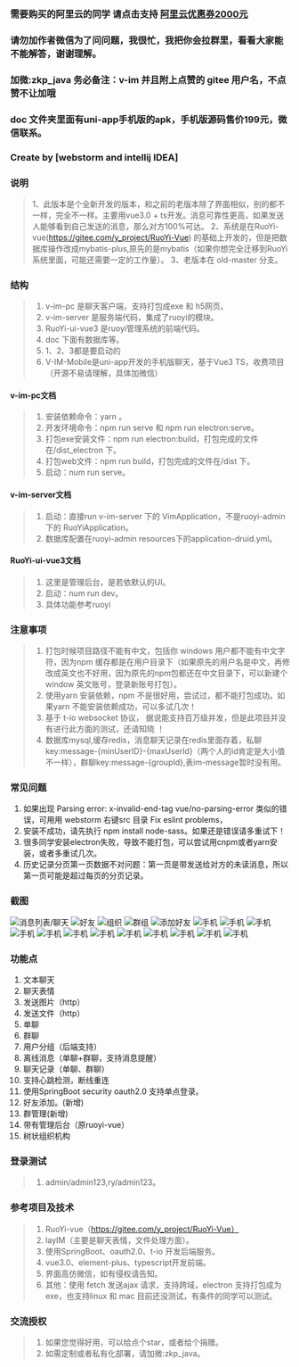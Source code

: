 
### 需要购买的阿里云的同学 请点击支持 [阿里云优惠券2000元](https://chuangke.aliyun.com/invite?userCode=d4l0ykh3)
### 请勿加作者微信为了问问题，我很忙，我把你会拉群里，看看大家能不能解答，谢谢理解。
### 加微:zkp_java 务必备注：v-im 并且附上点赞的 gitee 用户名，不点赞不让加哦
### doc 文件夹里面有uni-app手机版的apk，手机版源码售价199元，微信联系。
### Create by  [webstorm and intellij IDEA]
### 说明
>   1、此版本是个全新开发的版本，和之前的老版本除了界面相似，别的都不一样，完全不一样。主要用vue3.0 + ts开发。消息可靠性更高，如果发送人能够看到自己发送的消息，那么对方100%可达。
>   2、系统是在RuoYi-vue(https://gitee.com/y_project/RuoYi-Vue) 的基础上开发的，但是把数据库操作改成mybatis-plus,原先的是mybatis（如果你想完全迁移到RuoYi系统里面，可能还需要一定的工作量）。
>   3、老版本在 old-master 分支。
 
### 结构
>   1. v-im-pc 是聊天客户端，支持打包成exe 和 h5网页。
>   2. v-im-server 是服务端代码，集成了ruoyi的模块。
>   3. RuoYi-ui-vue3 是ruoyi管理系统的前端代码。
>   4. doc 下面有数据库等。
>   5. 1、2、3都是要启动的
>   6. V-IM-Mobile是uni-app开发的手机版聊天，基于Vue3 TS，收费项目（开源不易请理解，具体加微信）

#### v-im-pc文档
>   1. 安装依赖命令：yarn 。
>   2. 开发环境命令：npm run serve 和 npm run electron:serve。
>   3. 打包exe安装文件：npm run electron:build，打包完成的文件在/dist_electron 下。
>   4. 打包web文件：npm run build，打包完成的文件在/dist 下。
>   5. 启动：num run serve。

#### v-im-server文档
>   1. 启动：直接run v-im-server 下的 VimApplication，不是ruoyi-admin下的 RuoYiApplication。
>   2. 数据库配置在ruoyi-admin resources下的application-druid.yml。

#### RuoYi-ui-vue3文档
>   1. 这里是管理后台，是若依默认的UI。
>   2. 启动：num run dev。
>   3. 具体功能参考ruoyi

### 注意事项

> 1. 打包时候项目路径不能有中文，包括你 windows 用户都不能有中文字符，因为npm 缓存都是在用户目录下（如果原先的用户名是中文，再修改成英文也不好用，因为原先的npm包都还在中文目录下，可以新建个window 英文账号，登录新账号打包）。
> 2. 使用yarn 安装依赖，npm 不是很好用，尝试过，都不能打包成功。如果yarn 不能安装依赖成功，可以多试几次！
> 3. 基于 t-io websocket 协议， 据说能支持百万级并发，但是此项目并没有进行此方面的测试，还请知晓 ！
> 4. 数据库mysql,缓存redis，消息聊天记录在redis里面存着，私聊key:message-{minUserID}-{maxUserId}（两个人的id肯定是大小值不一样），群聊key:message-{groupId},表im-message暂时没有用。

### 常见问题
1. 如果出现 Parsing error: x-invalid-end-tag  vue/no-parsing-error 类似的错误，可用用 webstorm 右键src 目录 Fix eslint problems，
2. 安装不成功，请先执行 npm install node-sass。如果还是错误请多重试下！
3. 很多同学安装electron失败，导致不能打包，可以尝试用cnpm或者yarn安装，或者多重试几次。
4. 历史记录分页第一页数据不对问题：第一页是带发送给对方的未读消息，所以第一页可能是超过每页的分页记录。


### 截图

![消息列表/聊天](https://gitee.com/lele-666/V-IM/raw/master/doc/img/1.png)
![好友](https://gitee.com/lele-666/V-IM/raw/master/doc/img/2.png)
![组织](https://gitee.com/lele-666/V-IM/raw/master/doc/img/3.png)
![群组](https://gitee.com/lele-666/V-IM/raw/master/doc/img/4.png)
![添加好友](https://gitee.com/lele-666/V-IM/raw/master/doc/img/5.png)
![手机](https://gitee.com/alyouge/V-IM/raw/master/doc/uniapp/%20(1).png)
![手机](https://gitee.com/alyouge/V-IM/raw/master/doc/uniapp/%20(2).png)
![手机](https://gitee.com/alyouge/V-IM/raw/master/doc/uniapp/%20(3).png)
![手机](https://gitee.com/alyouge/V-IM/raw/master/doc/uniapp/%20(4).png)
![手机](https://gitee.com/alyouge/V-IM/raw/master/doc/uniapp/%20(5).png)
![手机](https://gitee.com/alyouge/V-IM/raw/master/doc/uniapp/%20(6).png)
![手机](https://gitee.com/alyouge/V-IM/raw/master/doc/uniapp/%20(7).png)
![手机](https://gitee.com/alyouge/V-IM/raw/master/doc/uniapp/%20(8).png)
![手机](https://gitee.com/alyouge/V-IM/raw/master/doc/uniapp/%20(9).png)
![手机](https://gitee.com/alyouge/V-IM/raw/master/doc/uniapp/%20(10).png)
![手机](https://gitee.com/alyouge/V-IM/raw/master/doc/uniapp/%20(11).png)
![手机](https://gitee.com/alyouge/V-IM/raw/master/doc/uniapp/%20(12).png)
 
 

### 功能点
1. 文本聊天
2. 聊天表情
3. 发送图片（http）
4. 发送文件（http）
5. 单聊
6. 群聊
7. 用户分组（后端支持）
8. 离线消息（单聊+群聊，支持消息提醒）
9. 聊天记录（单聊、群聊）
10. 支持心跳检测，断线重连
11. 使用SpringBoot security oauth2.0 支持单点登录。
12. 好友添加。(新增)
13. 群管理(新增)
14. 带有管理后台（原ruoyi-vue）
15. 树状组织机构


### 登录测试
> 1. admin/admin123,ry/admin123。

### 参考项目及技术
> 1. RuoYi-vue（https://gitee.com/y_project/RuoYi-Vue）
> 2. layIM（主要是聊天表情，文件处理方面）。
> 3. 使用SpringBoot、oauth2.0、t-io 开发后端服务。
> 4. vue3.0、element-plus、typescript开发前端。
> 5. 界面高仿微信，如有侵权请告知。
> 6. 其他：使用 fetch 发送ajax 请求，支持跨域，electron 支持打包成为exe，也支持linux 和 mac 目前还没测试，有条件的同学可以测试。

### 交流授权
>  1. 如果您觉得好用，可以给点个star，或者给个捐赠。
>  2. 如需定制或者私有化部署，请加微:zkp_java。
